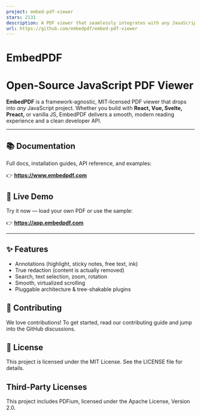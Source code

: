 ```yaml
---
project: embed-pdf-viewer
stars: 2131
description: A PDF viewer that seamlessly integrates with any JavaScript project
url: https://github.com/embedpdf/embed-pdf-viewer
---
```


EmbedPDF
========

Open‑Source JavaScript PDF Viewer
=================================

**EmbedPDF** is a framework‑agnostic, MIT‑licensed PDF viewer that drops into _any_ JavaScript project. Whether you build with **React, Vue, Svelte, Preact,** or vanilla JS, EmbedPDF delivers a smooth, modern reading experience and a clean developer API.

* * *

📚 Documentation
----------------

Full docs, installation guides, API reference, and examples:

👉 **https://www.embedpdf.com**

🚀 Live Demo
------------

Try it now — load your own PDF or use the sample:

👉 **https://app.embedpdf.com**

* * *

✨ Features
----------

-   Annotations (highlight, sticky notes, free text, ink)
-   True redaction (content is actually removed)
-   Search, text selection, zoom, rotation
-   Smooth, virtualized scrolling
-   Pluggable architecture & tree-shakable plugins

🤝 Contributing
---------------

We love contributions! To get started, read our contributing guide and jump into the GitHub discussions.

📄 License
----------

This project is licensed under the MIT License. See the LICENSE file for details.

Third-Party Licenses
--------------------

This project includes PDFium, licensed under the Apache License, Version 2.0.
